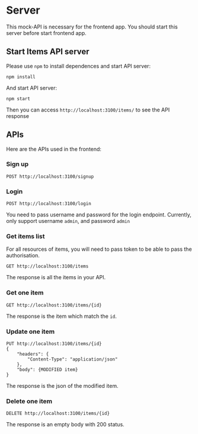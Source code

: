 # Server
This mock-API is necessary for the frontend app. You should start this server before start frontend app.

## Start Items API server

Please use `npm` to install dependences and start API server:

```
npm install
```

And start API server:
```
npm start
```

Then you can access `http://localhost:3100/items/` to see the API response

## APIs

Here are the APIs used in the frontend:

### Sign up
```
POST http://localhost:3100/signup
```


### Login

```
POST http://localhost:3100/login
```
You need to pass username and password for the login endpoint. Currently, only support username `admin`, and password `admin`



### Get items list
For all resources of items, you will need to pass token to be able to pass the authorisation.

```
GET http://localhost:3100/items
```

The response is all the items in your API.


### Get one item

```
GET http://localhost:3100/items/{id}
```

The response is the item which match the `id`.

### Update one item

```
PUT http://localhost:3100/items/{id}
{
    "headers": {
        "Content-Type": "application/json"
    },
    "body": {MODIFIED item}
}
```


The response is the json of the modified item.

### Delete one item

```
DELETE http://localhost:3100/items/{id}
```

The response is an empty body with 200 status.